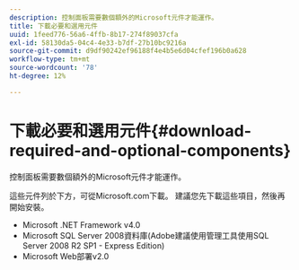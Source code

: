 ```yaml
---
description: 控制面板需要數個額外的Microsoft元件才能運作。
title: 下載必要和選用元件
uuid: 1feed776-56a6-4ffb-8b17-274f89037cfa
exl-id: 58130da5-04c4-4e33-b7df-27b10bc9216a
source-git-commit: d9df90242ef96188f4e4b5e6d04cfef196b0a628
workflow-type: tm+mt
source-wordcount: '78'
ht-degree: 12%

---
```


# 下載必要和選用元件{#download-required-and-optional-components}

控制面板需要數個額外的Microsoft元件才能運作。

這些元件列於下方，可從Microsoft.com下載。 建議您先下載這些項目，然後再開始安裝。

* Microsoft .NET Framework v4.0
* Microsoft SQL Server 2008資料庫(Adobe建議使用管理工具使用SQL Server 2008 R2 SP1 - Express Edition)
* Microsoft Web部署v2.0
